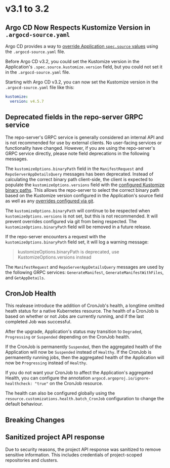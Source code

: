 # v3.1 to 3.2

## Argo CD Now Respects Kustomize Version in `.argocd-source.yaml`

Argo CD provides a way to [override Application `spec.source` values](../../user-guide/parameters.md#store-overrides-in-git)
using the `.argocd-source.yaml` file.

Before Argo CD v3.2, you could set the Kustomize version in the Application's `.spec.source.kustomize.version` field,
but you could not set it in the `.argocd-source.yaml` file.

Starting with Argo CD v3.2, you can now set the Kustomize version in the `.argocd-source.yaml` file like this:

```yaml
kustomize:
  version: v4.5.7
```

## Deprecated fields in the repo-server GRPC service

The repo-server's GRPC service is generally considered an internal API and is not recommended for use by external
clients. No user-facing services or functionality have changed. However, if you are using the repo-server's GRPC service
directly, please note field deprecations in the following messages.

The `kustomizeOptions.binaryPath` field in the `ManifestRequest` and `RepoServerAppDetailsQuery` messages has been
deprecated. Instead of calculating the correct binary path client-side, the client is expected to populate the
`kustomizeOptions.versions` field with the [configured Kustomize binary paths](../../user-guide/kustomize.md#custom-kustomize-versions).
This allows the repo-server to select the correct binary path based on the Kustomize version configured in the
Application's source field as well as any [overrides configured via git](../../user-guide/parameters.md#store-overrides-in-git).

The `kustomizeOptions.binaryPath` will continue to be respected when `kustomizeOptions.versions` is not set, but this is
not recommended. It will prevent overrides configured via git from being respected. The `kustomizeOptions.binaryPath`
field will be removed in a future release.

If the repo-server encounters a request with the `kustomizeOptions.binaryPath` field set, it will log a warning message:

> kustomizeOptions.binaryPath is deprecated, use KustomizeOptions.versions instead

The `ManifestRequest` and `RepoServerAppDetailsQuery` messages are used by the following GRPC services:
`GenerateManifest`, `GenerateManifestWithFiles`, and `GetAppDetails`.

## CronJob Health

This realease introduce the addition of CronJob's health, a longtime omitted heath status for a native Kubernetes resource.
The health of a CronJob is based on whether or not Jobs are currently running, and if the last completed Job was successful.

After the upgrade, Application's status may transition to `Degraded`, `Progressing` or `Suspended` depending on the CronJob health.

If the CronJob is permanently `Suspended`, then the aggregated health of the Application will now be `Suspended` instead of `Healthy`.
If the CronJob is permanently running jobs, then the aggregated health of the Application will now be `Progressing` instead of `Healthy`.

If you do not want your CronJob to affect the Application's aggregated Health, you can configure the annotation
`argocd.argoproj.io/ignore-healthcheck: "true"` on the CronJob resource.

The health can also be configured globally using the `resource.customizations.health.batch_CronJob` configuration to change the default behaviour.

## Breaking Changes

## Sanitized project API response

Due to security reasons, the project API response was sanitized to remove sensitive information. This includes
credentials of project-scoped repositories and clusters.
